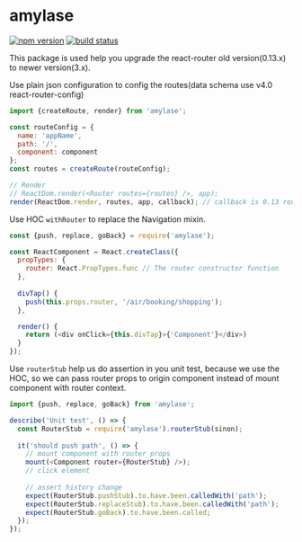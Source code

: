# amylase
[![npm version](https://img.shields.io/npm/v/amylase.svg?style=flat-square)](https://www.npmjs.org/package/amylase)
[![build status](https://img.shields.io/travis/tangzhen/amylase.svg?style=flat-square)](https://travis-ci.org/tangzhen/amylase)

This package is used help you upgrade the react-router old version(0.13.x) to newer version(3.x).

Use plain json configuration to config the routes(data schema use v4.0 react-router-config)

```javascript
import {createRoute, render} from 'amylase';

const routeConfig = {
  name: 'appName',
  path: '/',
  component: component
};
const routes = createRoute(routeConfig);

// Render
// ReactDom.render(<Router routes={routes} />, app);
render(ReactDom.render, routes, app, callback); // callback is 0.13 router change callback
```

Use HOC `withRouter` to replace the Navigation mixin.

```javascript
const {push, replace, goBack} = require('amylase');

const ReactComponent = React.createClass({
  propTypes: {
    router: React.PropTypes.func // The router constructor function
  },
  
  divTap() {
    push(this.props.router, '/air/booking/shopping');
  },

  render() {
    return (<div onClick={this.divTap}>{'Component'}</div>)
  }
});
```

Use `routerStub` help us do assertion in you unit test, because we use the HOC, so we can pass router props to origin 
component instead of mount component with router context.

```javascript
import {push, replace, goBack} from 'amylase';

describe('Unit test', () => {
  const RouterStub = require('amylase').routerStub(sinon);
  
  it('should push path', () => {
    // mount component with router props
    mount(<Component router={RouterStub} />);
    // click element
    
    // assert history change
    expect(RouterStub.pushStub).to.have.been.calledWith('path');
    expect(RouterStub.replaceStub).to.have.been.calledWith('path');
    expect(RouterStub.goBack).to.have.been.called;
  });
});
```
